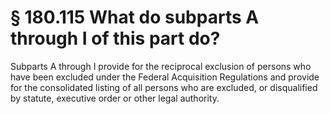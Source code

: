 # § 180.115   What do subparts A through I of this part do?

Subparts A through I provide for the reciprocal exclusion of persons who have been excluded under the Federal Acquisition Regulations and provide for the consolidated listing of all persons who are excluded, or disqualified by statute, executive order or other legal authority.






